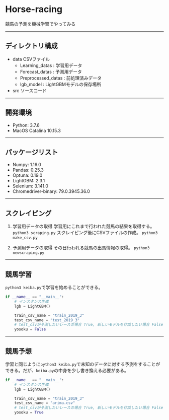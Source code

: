 # Horse-racing
競馬の予測を機械学習でやってみる  

---
## ディレクトリ構成
- data CSVファイル
    - Learning_datas : 学習用データ
    - Forecast_datas : 予測用データ
    - Preprocessed_datas : 前処理済みデータ
    - lgb_model : LightGBMモデルの保存場所
- src ソースコード 

---
## 開発環境
- Python: 3.7.6
- MacOS Catalina 10.15.3
---
## パッケージリスト
- Numpy: 1.16.0
- Pandas: 0.25.3
- Optuna: 0.19.0
- LightGBM: 2.3.1
- Selenium: 3.141.0
- Chromedriver-binary: 79.0.3945.36.0
---
## スクレイピング 
1. 学習用データの取得
学習用にこれまで行われた競馬の結果を取得する。
`python3 scraping.py`
スクレイピング後にCSVファイルの作成。
`python3 make_csv.py`

2. 予測用データの取得
その日行われる競馬の出馬情報の取得。
`python3 newscraping.py`

---
## 競馬学習
`python3 keiba.py`で学習を始めることができる。
~~~Python
if __name__ == "__main__":
    # インスタンス生成
    lgb = LightGBM()

    train_csv_name = "train_2019_3"
    test_csv_name = "test_2019_3"
    # test_csvが予測したいレースの場合 True, 新しいモデルを作成したい場合 False
    yosoku = False
~~~
---
## 競馬予想
学習と同じように`python3 keiba.py`で未知のデータに対する予測をすることができる。だが、`keiba.py`の中身を少し書き換える必要がある。
~~~Python
if __name__ == "__main__":
    # インスタンス生成
    lgb = LightGBM()

    train_csv_name = "train_2019_3"
    test_csv_name = "arima.csv"
    # test_csvが予測したいレースの場合 True, 新しいモデルを作成したい場合 False
    yosoku = True
~~~
